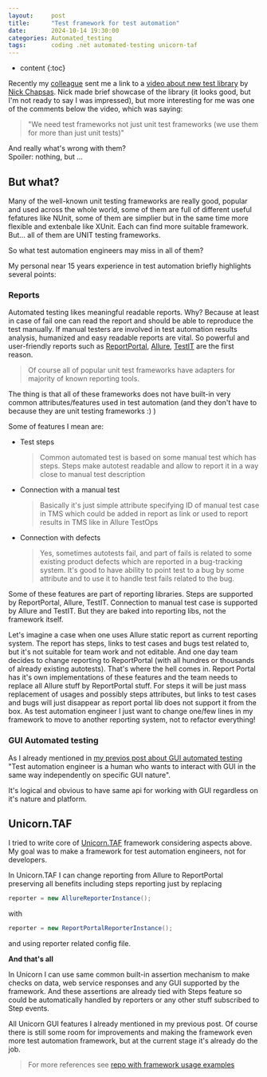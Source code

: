 ```yaml
---
layout:     post
title:      "Test framework for test automation"
date:       2024-10-14 19:30:00
categories: Automated_testing
tags:       coding .net automated-testing unicorn-taf
---
```


* content
{:toc}

Recently my [colleague](https://ummshsh.github.io) sent me a link to a [video about new test library](https://youtu.be/dtdgm8lKJZU) by [Nick Chapsas](https://nickchapsas.com). Nick made brief showcase of the library (it looks good, but I'm not ready to say I was impressed), but more interesting for me was one of the comments below the video, which was saying:
 > "We need test frameworks not just unit test frameworks (we use them for more than just unit tests)"

And really what's wrong with them?  
Spoiler: nothing, but ...





## But what?

Many of the well-known unit testing frameworks are really good, popular and used across the whole world, some of them are full of different useful fefatures like NUnit, some of them are simplier but in the same time more flexible and extenbale like XUnit. Each can find more suitable framework. But... all of them are UNIT testing frameworks.

So what test automation engineers may miss in all of them?

My personal near 15 years experience in test automation briefly highlights several points:

### Reports
Automated testing likes meaningful readable reports. Why? Because at least in case of fail one can read the report and should be able to reproduce the test manually. If manual testers are involved in test automation results analysis, humanized and easy readable reports are vital. So powerful and user-friendly reports such as [ReportPortal](https://reportportal.io), [Allure](https://allurereport.org), [TestIT](https://testit.software) are the first reason.

 > Of course all of popular unit test frameworks have adapters for majority of known reporting tools.

The thing is that all of these frameworks does not have built-in  very common attributes/features used in test automation (and they don't have to because they are unit testing frameworks :) )

Some of features I mean are:
 - Test steps
    > Common automated test is based on some manual test which has steps. Steps make autotest readable and allow to report it in a way close to manual test description
 - Connection with a manual test
    > Basically it's just simple attribute specifying ID of manual test case in TMS which could be added in report as link or used to report results in TMS like in Allure TestOps
 - Connection with defects
    > Yes, sometimes autotests fail, and part of fails is related to some existing product defects which are reported in a bug-tracking system. It's good to have ability to point test to a bug by some attribute and to use it to handle test fails related to the bug.

Some of these features are part of reporting libraries. Steps are supported by ReportPortal, Allure, TestIT. Connection to manual test case is supported by Allure and TestIT. But they are baked into reporting libs, not the framework itself. 

Let's imagine a case when one uses Allure static report as current reporting system. The report has steps, links to test cases and bugs test related to, but it's not suitable for team work and not editable. And one day team decides to change reporting to ReportPortal (with all hundres or thousands of already existing autotests). That's where the hell comes in. Report Portal has it's own implementations of these features and the team needs to replace all Allure stuff by ReportPortal stuff. For steps it will be just mass replacement of usages and possibly steps attributes, but links to test cases and bugs will just disappear as report portal lib does not support it from the box.
As test automation engineer I just want to change one/few lines in my framework to move to another reporting system, not to refactor everything!

### GUI Automated testing

As I already mentioned in [my previos post about GUI automated testing](./2024/10/09/gui-test-automation-approach) "Test automation engineer is a human who wants to interact with GUI in the same way independently on specific GUI nature". 

It's logical and obvious to have same api for working with GUI regardless on it's nature and platform.

## Unicorn.TAF
I tried to write core of [Unicorn.TAF](https://unicorn-taf.github.io) framework considering aspects above. My goal was to make a framework for test automation engineers, not for developers.

In Unicorn.TAF I can change reporting from Allure to ReportPortal preserving all benefits including steps reporting just by replacing 
```csharp
reporter = new AllureReporterInstance();
```
with
```csharp
reporter = new ReportPortalReporterInstance();
```

and using reporter related config file.

**And that's all**

In Unicorn I can use same common built-in assertion mechanism to make checks on data, web service responses and any GUI supported by the framework. And these assertions are already tied with Steps feature so could be automatically handled by reporters or any other stuff subscribed to Step events.

All Unicorn GUI features I already mentioned in my previous post. Of course there is still some room for improvements and making the framework even more test automation framework, but at the current stage it's already do the job.

 > For more references see [repo with framework usage examples](https://github.com/Unicorn-TAF/examples)